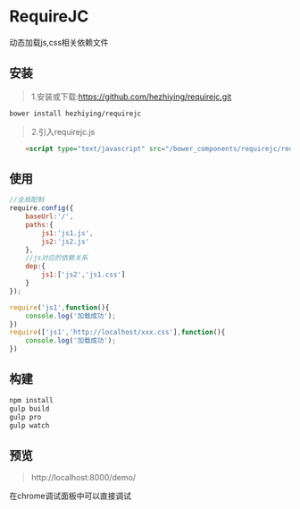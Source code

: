 RequireJC
============

动态加载js,css相关依赖文件

## 安装
> 1.安装或下载:https://github.com/hezhiying/requirejc.git
```bash
bower install hezhiying/requirejc
```
> 2.引入requirejc.js

```html
	<script type="text/javascript" src="/bower_components/requirejc/require.js"></script>

```
>

## 使用


```javascript
//全局配制
require.config({
    baseUrl:'/',
    paths:{
    	js1:'js1.js',
    	js2:'js2.js'
    },
    //js对应的依赖关系
    dep:{
    	js1:['js2','js1.css']
    }
});

require('js1',function(){
	console.log('加载成功');
})
require(['js1','http://localhost/xxx.css'],function(){
	console.log('加载成功');
})

```

## 构建
```bash
npm install
gulp build
gulp pro
gulp watch

```
## 预览

> http://localhost:8000/demo/

在chrome调试面板中可以直接调试